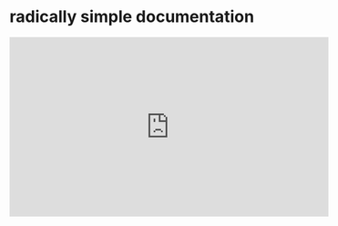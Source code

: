 # radically simple documentation

<iframe width="560" height="315" src="https://www.youtube.com/embed/jJ93qzj-s7Q" title="YouTube video player" frameborder="0" allow="accelerometer; autoplay; clipboard-write; encrypted-media; gyroscope; picture-in-picture" allowfullscreen></iframe>
